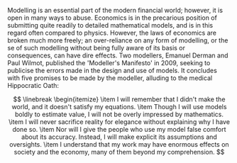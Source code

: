 Modelling is an essential part of the modern financial world; however, it is open in many ways to abuse. Economics is in the precarious position of submitting quite readily to detailed mathematical models, and is in this regard often compared to physics. However, the laws of economics are broken much more freely; an over-reliance on any form of modelling, or the se of such modelling without being fully aware of its basis or consequences, can have dire effects. Two modellers, Emanuel Derman and Paul Wilmot, published the 'Modeller's Manifesto' in 2009, seeking to publicise the errors made in the design and use of models. It concludes with five promises to be made by the modeller, alluding to the medical Hippocratic Oath: 

$$
\linebreak
\begin{itemize}
\item I will remember that I didn't make the world, and it doesn't satisfy my equations.
\item Though I will use models boldly to estimate value, I will not be overly impressed by mathematics.
\item I will never sacrifice reality for elegance without explaining why I have done so.
\item Nor will I give the people who use my model false comfort about its accuracy. Instead, I will make explicit its assumptions and oversights.
\item I understand that my work may have enormous effects on society and the economy, many of them beyond my comprehension.
$$
